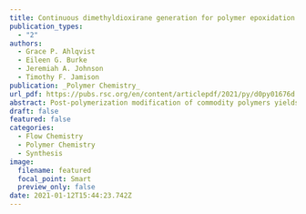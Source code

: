 ```yaml
---
title: Continuous dimethyldioxirane generation for polymer epoxidation
publication_types:
  - "2"
authors:
  - Grace P. Ahlqvist
  - Eileen G. Burke
  - Jeremiah A. Johnson
  - Timothy F. Jamison
publication: _Polymer Chemistry_
url_pdf: https://pubs.rsc.org/en/content/articlepdf/2021/py/d0py01676d
abstract: Post-polymerization modification of commodity polymers yields new applications for materials already produced industrially. Incorporation of small amounts of epoxides into unsaturated polymers such as polybutadiene expands their use for grafting and compatibilization applications, but controlled epoxidation of these polymers in a safe, scalable manner presents a challenge. Here in we describe the development of a reactor for the continuous flow generation and use of dimethyldioxirane (DMDO) and its application to the low-level epoxidation of unsaturated polymers. A continuous stirred tank reactor (CSTR) prevents reactor clogging by allowing solid precipitates to settle, enabling the pumping of a homogeneous solution of oxidant. Modification of relative concentrations, flow rates, and temperatures achieves variable epoxidation levels. This method has been demonstrated on gram scale
draft: false
featured: false
categories:
  - Flow Chemistry
  - Polymer Chemistry
  - Synthesis
image:
  filename: featured
  focal_point: Smart
  preview_only: false
date: 2021-01-12T15:44:23.742Z
---
```

